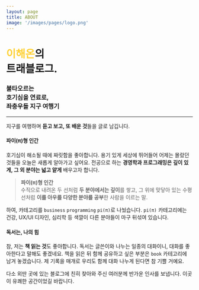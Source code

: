 ```yaml
---
layout: page
title: ABOUT
image: '/images/pages/logo.png'
---
```


# <span style="color:#ffd034">이해온</span>의 <br/> 트래블로그.

### 불타오르는<br/> 호기심을 연료로,<br/> 좌충우돌 지구 여행기

---

지구를 여행하며 **듣고 보고, 또 배운 것**들을 글로 남깁니다. 

#### 파이(π)형 인간

호기심이 해소될 때에 짜릿함을 좋아합니다. 용기 있게 세상에 뛰어들어 어제는 몰랐던 것들을 오늘은 새롭게 알아가고 싶어요. 전공으로 하는 **경영학과 프로그래밍은 깊이 있게, 그 외 분야는 넓고 얕게** 배우고자 합니다. 

> **파이(π)형 인간** <br/> 수직으로 내려온 두 선처럼 **두 분야에서는 깊이**를 쌓고, 그 위에 맞닿아 있는 수평선처럼 **이를 아우를 다양한 분야를 공부**한 사람을 이르는 말.

하여, 카테고리를 `business` `programming` `pi(π)`로 나눴습니다. `pi(π)` 카테고리에는 건강, UX/UI 디자인, 심리학 등 색깔이 다른 분야들이 마구 뒤섞여 있습니다.

#### 독서는, 나의 힘

참, 저는 **책 읽는 것**도 좋아합니다. 독서는 글쓴이와 나누는 일종의 대화이니, 대화를 좋아한다고 말해도 좋겠네요. 책을 읽은 뒤 함께 공유하고 싶은 부분은 `book` 카테고리에 남겨 놓겠습니다. 제 기록을 매개로 우리도 함께 대화 나누게 된다면 참 기쁠 거예요.


다소 외딴 곳에 있는 블로그에 친히 찾아와 주신 여러분께 반가운 인사를 보냅니다.
이곳이 유쾌한 공간이었길 바랍니다.
<br/><br/>


